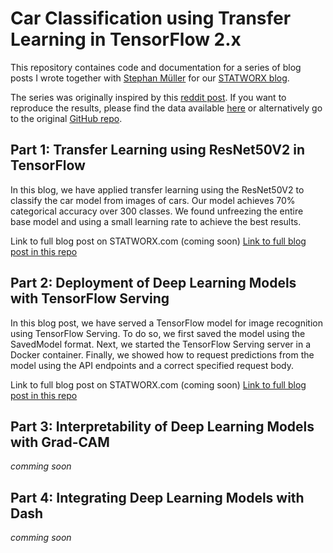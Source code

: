 # Car Classification using Transfer Learning in TensorFlow 2.x

This repository containes code and documentation for a series of blog posts I wrote together with [Stephan Müller](https://github.com/mueller-stephan) for our [STATWORX blog](https://www.statworx.com/de/blog).

The series was originally inspired by this [reddit post](https://www.reddit.com/r/MachineLearning/comments/ek5zwv/p_64000_pictures_of_cars_labeled_by_make_model/?utm_source=share&utm_medium=ios_app&utm_name=iossmf). If you want to reproduce the results, please find the data available [here](https://drive.google.com/file/d/1TQQuT60bddyeGBVfwNOk6nxYavxQdZJD/view) or alternatively go to the original [GitHub repo](https://github.com/nicolas-gervais/predicting-car-price-from-scraped-data/tree/master/picture-scraper).   

## Part 1: Transfer Learning using ResNet50V2 in TensorFlow

In this blog, we have applied transfer learning using the ResNet50V2 to classify the car model from images of cars. Our model achieves 70% categorical accuracy over 300 classes. We found unfreezing the entire base model and using a small learning rate to achieve the best results.

Link to full blog post on STATWORX.com (coming soon)
[Link to full blog post in this repo](https://github.com/fabianmax/car-classification/blob/master/blog/Blog_Part_1_Transfer_Learning_with_ResNet.md)

## Part 2: Deployment of Deep Learning Models with TensorFlow Serving

In this blog post, we have served a TensorFlow model for image recognition using TensorFlow Serving. To do so, we first saved the model using the SavedModel format. Next, we started the TensorFlow Serving server in a Docker container. Finally, we showed how to request predictions from the model using the API endpoints and a correct specified request body.

Link to full blog post on STATWORX.com (coming soon)
[Link to full blog post in this repo](https://github.com/fabianmax/car-classification/blob/master/blog/Blog_Part_2_Deploying_TensorFlow_Models_in_Docker_using_TensorFlow_Serving.md)

## Part 3: Interpretability of Deep Learning Models with Grad-CAM

*comming soon*

## Part 4: Integrating Deep Learning Models with Dash

*comming soon*
